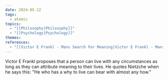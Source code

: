 ```yaml
---
date: 2024-05-12
tags:
  - atomic
topics:
  - "[[Philosophy|Philosophy]]"
  - "[[Psychology|Psychology]]"
themes: 
references:
  - "[[Victor E Frankl - Mans Search For Meaning|Victor E Frankl - Mans Search For Meaning]]"
---
```

Victor E Frankl proposes that a person can live with any circumstances as long as they can attribute meaning to their lives. He quotes Nietzche when he says this: "He who has a why to live can bear with almost any how."